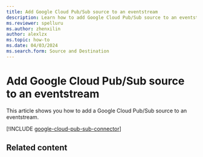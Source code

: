 ```yaml
---
title: Add Google Cloud Pub/Sub source to an eventstream
description: Learn how to add Google Cloud Pub/Sub source to an eventstream.
ms.reviewer: spelluru
ms.author: zhenxilin
author: alexlzx
ms.topic: how-to
ms.date: 04/03/2024
ms.search.form: Source and Destination
---
```


# Add Google Cloud Pub/Sub source to an eventstream
This article shows you how to add a Google Cloud Pub/Sub source to an eventstream. 

[!INCLUDE [google-cloud-pub-sub-connector](./includes/google-cloud-pub-sub-connector.md)]

## Related content
